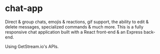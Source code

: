 # chat-app

Direct & group chats, emojis & reactions, gif support, the ability to edit & delete messages, specialized commands & much more.
This is a fully responsive chat application built with a React front-end & an Express back-end.

Using GetStream.io's APIs. 
